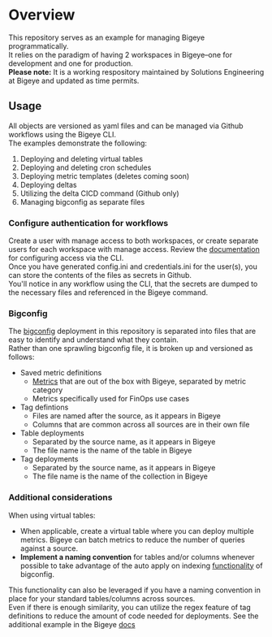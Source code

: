 # Overview
This repository serves as an example for managing Bigeye programmatically.  
It relies on the paradigm of having 2 workspaces in Bigeye–one for development and one for production.  
**Please note:** It is a working respository maintained by Solutions Engineering at Bigeye and updated as time permits.  


## Usage
All objects are versioned as yaml files and can be managed via Github workflows using the Bigeye CLI.  
The examples demonstrate the following:  
  
1. Deploying and deleting virtual tables  
2. Deploying and deleting cron schedules  
3. Deploying metric templates (deletes coming soon)  
4. Deploying deltas  
5. Utilizing the delta CICD command (Github only)  
6. Managing bigconfig as separate files  

### Configure authentication for workflows
Create a user with manage access to both workspaces, or create separate users for each workspace with manage access. Review the [documentation](https://docs.bigeye.com/docs/cli#configuration) for configuring access via the CLI.  
Once you have generated config.ini and credentials.ini for the user(s), you can store the contents of the files as secrets in Github.  
You'll notice in any workflow using the CLI, that the secrets are dumped to the necessary files and referenced in the Bigeye command.  


### Bigconfig
The [bigconfig](https://docs.bigeye.com/docs/bigconfig) deployment in this repository is separated into files that are easy to identify and understand what they contain.  
Rather than one sprawling bigconfig file, it is broken up and versioned as follows:  
* Saved metric definitions
    * [Metrics](https://docs.bigeye.com/docs/available-metrics) that are out of the box with Bigeye, separated by metric category
    * Metrics specifically used for FinOps use cases
* Tag defintions
    *  Files are named after the source, as it appears in Bigeye
    *  Columns that are common across all sources are in their own file
* Table deployments
    * Separated by the source name, as it appears in Bigeye
    * The file name is the name of the table in Bigeye
* Tag deployments
    * Separated by the source name, as it appears in Bigeye
    * The file name is the name of the collection in Bigeye

### Additional considerations
When using virtual tables:  
* When applicable, create a virtual table where you can deploy multiple metrics. Bigeye can batch metrics to reduce the number of queries against a source.
* **Implement a naming convention** for tables and/or columns whenever possible to take advantage of the auto apply on indexing [functionality](https://docs.bigeye.com/docs/bigconfig#auto-apply-on-indexing) of bigconfig. 

This functionality can also be leveraged if you have a naming convention in place for your standard tables/columns across sources.  
Even if there is enough similarity, you can utilize the regex feature of tag definitions to reduce the amount of code needed for deployments. See the additional example in the Bigeye [docs](https://docs.bigeye.com/docs/bigconfig#tag-definitions-optional)

